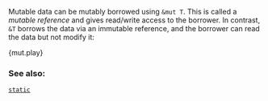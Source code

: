 Mutable data can be mutably borrowed using `&mut T`. This is called 
a *mutable reference* and gives read/write access to the borrower.
In contrast, `&T` borrows the data via an immutable reference, and 
the borrower can read the data but not modify it:

{mut.play}

### See also:
[`static`][static]

[static]: /scope/lifetime/static_lifetime.html
